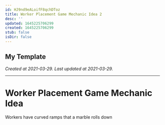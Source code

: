 ```yaml
---
id: HJ9nd9eALoifF8qchDToz
title: Worker Placement Game Mechanic Idea 2
desc: ''
updated: 1645225706299
created: 1645225706299
stub: false
isDir: false
---
```

My Template
---

_Created at 2021-03-29._
_Last updated at 2021-03-29._




---

# Worker Placement Game Mechanic Idea


Workers have curved ramps that a marble rolls down

